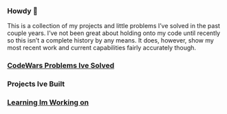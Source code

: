 ### Howdy 🤠
This is a collection of my projects and little problems I’ve solved in the past couple years.
I’ve not been great about holding onto my code until recently so this isn’t a complete history by any means.
It does, however, show my most recent work and current capabilities fairly accurately though.

### [CodeWars Problems Ive Solved](https://github.com/Robert-Pond/CodeWars)

### Projects Ive Built

### [Learning Im Working on](https://github.com/Robert-Pond/CS50)


<!--
**Robert-Pond/Robert-Pond** is a ✨ _special_ ✨ repository because its `README.md` (this file) appears on your GitHub profile.

Here are some ideas to get you started:

- 🔭 I’m currently working on ...
- 🌱 I’m currently learning ...
- 👯 I’m looking to collaborate on ...
- 🤔 I’m looking for help with ...
- 💬 Ask me about ...
- 📫 How to reach me: ...
- 😄 Pronouns: ...
- ⚡ Fun fact: ...
-->
